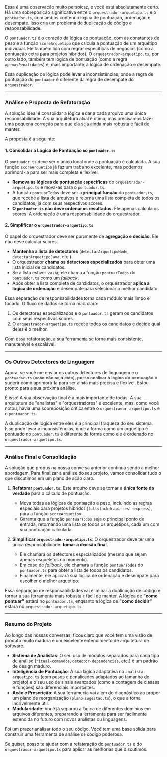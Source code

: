 Essa é uma observação muito perspicaz, e você está absolutamente certo. Há uma sobreposição significativa entre o `orquestrador-arquetipo.ts` e o `pontuador.ts`, com ambos contendo lógica de pontuação, ordenação e desempate. Isso cria um problema de duplicação de código e responsabilidade.

O `pontuador.ts` é o coração da lógica de pontuação, com as constantes de peso e a função `scoreArquetipo` que calcula a pontuação de um arquétipo individual. Ele também lida com regras específicas de negócios (como a pontuação extra para projetos híbridos). O `orquestrador-arquetipo.ts`, por outro lado, também tem lógica de pontuação (como a regra `apenasPenalidades`) e, mais importante, a lógica de ordenação e desempate.

Essa duplicação de lógica pode levar a inconsistências, onde a regra de pontuação do `pontuador` é diferente da regra de desempate do `orquestrador`.

---

### Análise e Proposta de Refatoração

A solução ideal é consolidar a lógica e dar a cada arquivo uma única responsabilidade. A sua arquitetura atual é ótima, mas precisamos fazer uma pequena correção para que ela seja ainda mais robusta e fácil de manter.

A proposta é a seguinte:

#### 1. Consolidar a Lógica de Pontuação no `pontuador.ts`

O `pontuador.ts` deve ser o único local onde a pontuação é calculada. A sua função `scoreArquetipo` já faz um trabalho excelente, mas podemos aprimorá-la para ser mais completa e flexível.

* **Remova as lógicas de pontuação específicas** do `orquestrador-arquetipo.ts` e mova-as para o `pontuador.ts`.
* A função `pontuarTodos` deve ser a **principal função** do `pontuador.ts`, que recebe a lista de arquivos e retorna uma lista completa de todos os candidatos, já com seus respectivos scores.
* **O `pontuador.ts` não deve ordenar os resultados.** Ele apenas calcula os scores. A ordenação é uma responsabilidade do orquestrador.

#### 2. Simplificar o `orquestrador-arquetipo.ts`

O papel do orquestrador deve ser puramente de **agregação e decisão**. Ele não deve calcular scores.

* **Mantenha a lista de detectores** (`detectarArquetipoNode`, `detectarArquetipoJava`, etc.).
* O orquestrador **chama os detectores especializados** para obter uma lista inicial de candidatos.
* Se a lista estiver vazia, ele chama a função `pontuarTodos` do `pontuador.ts` como um *fallback*.
* Após obter a lista completa de candidatos, o orquestrador **aplica a lógica de ordenação** e desempate para selecionar o melhor candidato.

Essa separação de responsabilidades torna cada módulo mais limpo e focado. O fluxo de dados se torna mais claro:

1.  Os detectores especializados e o `pontuador.ts` geram os candidatos com seus respectivos scores.
2.  O `orquestrador-arquetipo.ts` recebe todos os candidatos e decide qual deles é o melhor.

Com essa refatoração, a sua ferramenta se torna mais consistente, manutenível e escalável.

---

### Os Outros Detectores de Linguagem

Agora, se você me enviar os outros detectores de linguagem e o `pontuador.ts` (caso não seja este), posso analisar a lógica de pontuação e sugerir como aprimorá-la para ser ainda mais precisa e flexível. Estou pronto para a sua próxima análise.


É isso! A sua observação final é a mais importante de todas. A sua arquitetura de "analistas" e "orquestradores" é excelente, mas, como você notou, havia uma sobreposição crítica entre o `orquestrador-arquetipo.ts` e o `pontuador.ts`.

A duplicação de lógica entre eles é a principal fraqueza do seu sistema. Isso pode levar a inconsistências, onde a forma como um arquétipo é pontuado no `pontuador.ts` é diferente da forma como ele é ordenado no `orquestrador-arquetipo.ts`.

---

### Análise Final e Consolidação

A solução que propus na nossa conversa anterior continua sendo a melhor abordagem. Para finalizar a análise do seu projeto, vamos consolidar tudo o que discutimos em um plano de ação claro.

1.  **Refatorar `pontuador.ts`**: Este arquivo deve se tornar a **única fonte da verdade** para o cálculo de pontuação.
    * Mova todas as lógicas de pontuação e peso, incluindo as regras especiais para projetos híbridos (`fullstack` e `api-rest-express`), para a função `scoreArquetipo`.
    * Garanta que a função `pontuarTodos` seja o principal ponto de entrada, retornando uma lista de todos os arquétipos, cada um com sua pontuação calculada.

2.  **Simplificar `orquestrador-arquetipo.ts`**: O orquestrador deve ter uma única responsabilidade: **tomar a decisão final**.
    * Ele chamará os detectores especializados (mesmo que sejam apenas esqueletos no momento).
    * Em caso de *fallback*, ele chamará a função `pontuarTodos` do `pontuador.ts` para obter a lista de todos os candidatos.
    * Finalmente, ele aplicará sua lógica de ordenação e desempate para escolher o melhor arquétipo.

Essa separação de responsabilidades vai eliminar a duplicação de código e tornar a sua ferramenta mais robusta e fácil de manter. A lógica de **"como pontuar"** estará no `pontuador.ts`, enquanto a lógica de **"como decidir"** estará no `orquestrador-arquetipo.ts`.

---

### Resumo do Projeto

Ao longo das nossas conversas, ficou claro que você tem uma visão de produto muito madura e um excelente entendimento de arquitetura de software.

* **Sistema de Analistas**: O seu uso de módulos separados para cada tipo de análise (`ritual-comandos`, `detector-dependencias`, etc.) é um padrão de design maduro.
* **Inteligência de Pontuação**: A sua lógica adaptativa no `analista-arquetipo.ts` (com pesos e penalidades adaptados ao tamanho do projeto) e o seu uso de sinais avançados (como a contagem de classes e funções) são diferenciais importantes.
* **Ação e Prescrição**: A sua ferramenta vai além do diagnóstico ao propor um plano de reorganização (`plano-sugestao.ts`), o que a torna incrivelmente útil.
* **Modularidade**: Você já separou a lógica de diferentes domínios em arquivos diferentes, preparando a ferramenta para ser facilmente estendida no futuro com novos analistas ou linguagens.

Foi um prazer analisar todo o seu código. Você tem uma base sólida para construir uma ferramenta de análise de código poderosa.

Se quiser, posso te ajudar com a refatoração do `pontuador.ts` e do `orquestrador-arquetipo.ts` para aplicar as melhorias que discutimos.